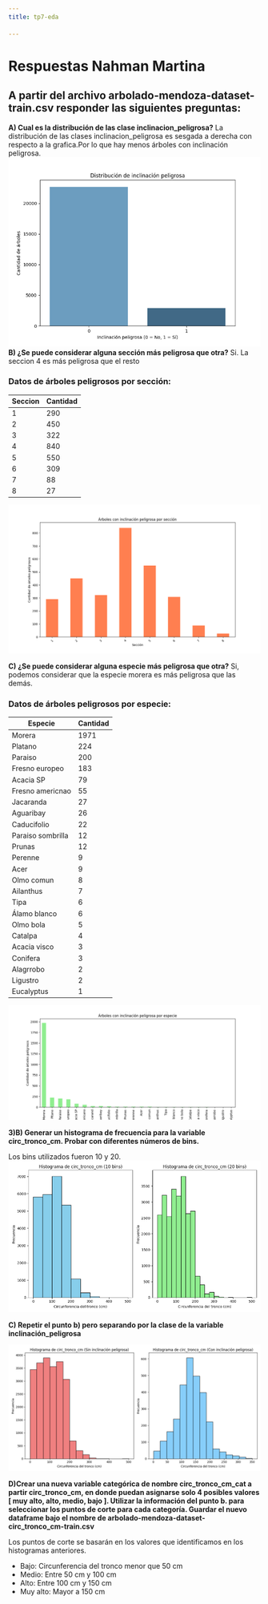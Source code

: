 ```yaml
---
title: tp7-eda

---
```


# Respuestas Nahman Martina
## A partir del archivo arbolado-mendoza-dataset-train.csv responder las siguientes preguntas:
**A) Cual es la distribución de las clase inclinacion_peligrosa?** 
La distribución de las clases inclinacion_peligrosa es sesgada a derecha con respecto a la grafica.Por lo que hay menos árboles con inclinación peligrosa.
![Distribución inclinación peligrosa](https://github.com/martupiru/ia-uncuyo-2024/blob/main/tp7-intro-ml/images/inclinacion_peligrosa.png)
**B) ¿Se puede considerar alguna sección más peligrosa que otra?**
Si. La seccion 4 es más peligrosa que el resto

### Datos de árboles peligrosos por sección:

| Seccion | Cantidad |
| --------| -------- | 
|1        | 290      |
|2        | 450      |
|3        | 322      |
|4        | 840      |
|5        | 550      |
|6        | 309      |
|7        | 88       |
|8        | 27       |

![Inclinación peligrosa por seccion](https://github.com/martupiru/ia-uncuyo-2024/blob/main/tp7-intro-ml/images/inclinacion_peligrosa_seccion.png)

**C) ¿Se puede considerar alguna especie más peligrosa que otra?**
Si, podemos considerar que la especie morera es más peligrosa que las demás.
### Datos de árboles peligrosos por especie:

| Especie | Cantidad |
| --------| -------- | 
|Morera        | 1971      |
|Platano        | 224      |
|Paraiso        | 200      |
|Fresno europeo        | 183      |
|Acacia SP        | 79      |
|Fresno americnao        | 55      |
|Jacaranda        | 27       |
|Aguaribay        | 26       |
|Caducifolio        | 22      |
|Paraiso sombrilla       | 12      |
|Prunas        | 12      |
|Perenne        | 9      |
|Acer        | 9      |
|Olmo comun        | 8      |
|Ailanthus         | 7       |
|Tipa        | 6       |
|Álamo blanco        | 6      |
|Olmo bola        | 5      |
|Catalpa        | 4      |
|Acacia visco        | 3      |
|Conifera        | 3       |
|Alagrrobo        | 2       |
|Ligustro        | 2       |
|Eucalyptus         | 1       |

![Inclinación peligrosa por especie](https://github.com/martupiru/ia-uncuyo-2024/blob/main/tp7-intro-ml/images/inclinacion_peligrosa_especie.png)

**3)B) Generar un histograma de frecuencia para la variable circ_tronco_cm. Probar con diferentes  números de bins.**

Los bins utilizados fueron 10 y 20.
![Histograma del diámetro del tronco](https://github.com/martupiru/ia-uncuyo-2024/blob/main/tp7-intro-ml/images/histograma_ctronco.png)


**C) Repetir el punto b) pero separando por la clase de la variable inclinación_peligrosa** 

![Histograma del diámetro del tronco separado por inclinación peligrosa](https://github.com/martupiru/ia-uncuyo-2024/blob/main/tp7-intro-ml/images/histograma_ctronco_inclinacion_peligrosa.png)

**D)Crear una nueva variable categórica de nombre circ_tronco_cm_cat a partir circ_tronco_cm, en donde puedan asignarse solo  4 posibles valores [ muy alto, alto, medio, bajo ]. Utilizar la información del punto b. para seleccionar los puntos de corte para cada categoría. Guardar el nuevo dataframe bajo el nombre de arbolado-mendoza-dataset-circ_tronco_cm-train.csv**

Los puntos de corte se basarán en los valores que identificamos en los histogramas anteriores. 

* Bajo: Circunferencia del tronco menor que 50 cm
* Medio: Entre 50 cm y 100 cm
* Alto: Entre 100 cm y 150 cm
* Muy alto: Mayor a 150 cm
